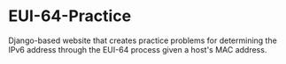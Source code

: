 # EUI-64-Practice
Django-based website that creates practice problems for determining the IPv6 address through the EUI-64 process given a host's MAC address.
